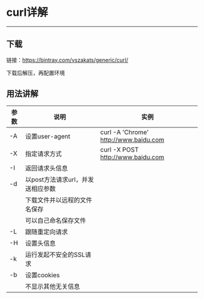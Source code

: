 # curl详解

---

## 下载

链接：https://bintray.com/vszakats/generic/curl/

下载后解压，再配置环境

## 用法讲解

| 参数 | 说明                              | 实例                                  |
| ---- | --------------------------------- | ------------------------------------- |
| -A   | 设置user-agent                    | curl -A 'Chrome' http://www.baidu.com |
| -X   | 指定请求方式                      | curl -X POST http://www.baidu.com     |
| -I   | 返回请求头信息                    |                                       |
| -d   | 以post方法请求url，并发送相应参数 |                                       |
|      | 下载文件并以远程的文件名保存      |                                       |
|      | 可以自己命名保存文件              |                                       |
| -L   | 跟随重定向请求                    |                                       |
| -H   | 设置头信息                        |                                       |
| -k   | 运行发起不安全的SSL请求           |                                       |
| -b   | 设置cookies                       |                                       |
|      | 不显示其他无关信息                |                                       |

